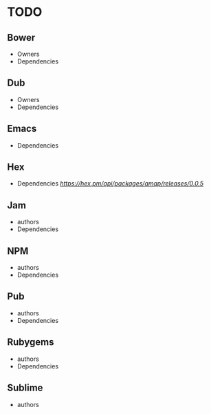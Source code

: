 # TODO

## Bower


- Owners
- Dependencies

## Dub


- Owners
- Dependencies

## Emacs


- Dependencies

## Hex

- Dependencies *https://hex.pm/api/packages/amqp/releases/0.0.5*

## Jam

- authors
- Dependencies

## NPM

- authors
- Dependencies

## Pub

- authors
- Dependencies

## Rubygems

- authors
- Dependencies

## Sublime

- authors
